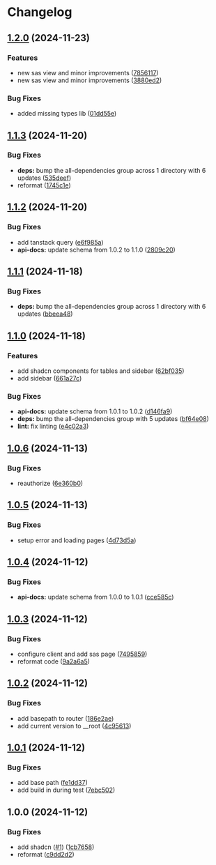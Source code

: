 # Changelog

## [1.2.0](https://github.com/maxa-ondrej/csas-hackaton-2024/compare/v1.1.3...v1.2.0) (2024-11-23)


### Features

* new sas view and minor improvements ([7856117](https://github.com/maxa-ondrej/csas-hackaton-2024/commit/78561174a37ba4c49f7a00ad42cc1ee64e64d526))
* new sas view and minor improvements ([3880ed2](https://github.com/maxa-ondrej/csas-hackaton-2024/commit/3880ed20a03c80b19616d3d23fa6163a815df4bd))


### Bug Fixes

* added missing types lib ([01dd55e](https://github.com/maxa-ondrej/csas-hackaton-2024/commit/01dd55e4776e2532246acd44f589abc1fe5a9e9b))

## [1.1.3](https://github.com/maxa-ondrej/csas-hackaton-2024/compare/v1.1.2...v1.1.3) (2024-11-20)


### Bug Fixes

* **deps:** bump the all-dependencies group across 1 directory with 6 updates ([535deef](https://github.com/maxa-ondrej/csas-hackaton-2024/commit/535deefc9c1bd1902f26d308117286be1d0d9c32))
* reformat ([1745c1e](https://github.com/maxa-ondrej/csas-hackaton-2024/commit/1745c1ee16cfbd24b02731b52f65a0618d33b88a))

## [1.1.2](https://github.com/maxa-ondrej/csas-hackaton-2024/compare/v1.1.1...v1.1.2) (2024-11-20)


### Bug Fixes

* add tanstack query ([e6f985a](https://github.com/maxa-ondrej/csas-hackaton-2024/commit/e6f985aed714810f8366e5eb243295f904a27900))
* **api-docs:** update schema from 1.0.2 to 1.1.0 ([2809c20](https://github.com/maxa-ondrej/csas-hackaton-2024/commit/2809c209c8c58af97d2c49b8ff14f154219934f6))

## [1.1.1](https://github.com/maxa-ondrej/csas-hackaton-2024/compare/v1.1.0...v1.1.1) (2024-11-18)


### Bug Fixes

* **deps:** bump the all-dependencies group across 1 directory with 6 updates ([bbeea48](https://github.com/maxa-ondrej/csas-hackaton-2024/commit/bbeea48f2375171a884462c0dd5f4252c29b18be))

## [1.1.0](https://github.com/maxa-ondrej/csas-hackaton-2024/compare/v1.0.6...v1.1.0) (2024-11-18)


### Features

* add shadcn components for tables and sidebar ([62bf035](https://github.com/maxa-ondrej/csas-hackaton-2024/commit/62bf0358cd6a8355866f0561751fcbf8f4384e07))
* add sidebar ([661a27c](https://github.com/maxa-ondrej/csas-hackaton-2024/commit/661a27cbc5ad789d2f9f2d3c397f6949cb524ab5))


### Bug Fixes

* **api-docs:** update schema from 1.0.1 to 1.0.2 ([d146fa9](https://github.com/maxa-ondrej/csas-hackaton-2024/commit/d146fa9607bf5941a9198c15ef9e1d1a8c89373e))
* **deps:** bump the all-dependencies group with 5 updates ([bf64e08](https://github.com/maxa-ondrej/csas-hackaton-2024/commit/bf64e08b8823db81cc4811cd96925f5a3dbd9228))
* **lint:** fix linting ([e4c02a3](https://github.com/maxa-ondrej/csas-hackaton-2024/commit/e4c02a3cef00a10d9e3fdbec3092a880449cb894))

## [1.0.6](https://github.com/maxa-ondrej/csas-hackaton-2024/compare/v1.0.5...v1.0.6) (2024-11-13)


### Bug Fixes

* reauthorize ([6e360b0](https://github.com/maxa-ondrej/csas-hackaton-2024/commit/6e360b0a66a7e2f671eda9bac92f1b07aad42ac7))

## [1.0.5](https://github.com/maxa-ondrej/csas-hackaton-2024/compare/v1.0.4...v1.0.5) (2024-11-13)


### Bug Fixes

* setup error and loading pages ([4d73d5a](https://github.com/maxa-ondrej/csas-hackaton-2024/commit/4d73d5ada18b5523424481bd59eb5a105cf9d34e))

## [1.0.4](https://github.com/maxa-ondrej/csas-hackaton-2024/compare/v1.0.3...v1.0.4) (2024-11-12)


### Bug Fixes

* **api-docs:** update schema from 1.0.0 to 1.0.1 ([cce585c](https://github.com/maxa-ondrej/csas-hackaton-2024/commit/cce585c26a3fa9c6e0e06a0809a2256fc2a1621d))

## [1.0.3](https://github.com/maxa-ondrej/csas-hackaton-2024/compare/v1.0.2...v1.0.3) (2024-11-12)


### Bug Fixes

* configure client and add sas page ([7495859](https://github.com/maxa-ondrej/csas-hackaton-2024/commit/7495859a025eb6bfb610b994868d11c366cfec66))
* reformat code ([9a2a6a5](https://github.com/maxa-ondrej/csas-hackaton-2024/commit/9a2a6a577b16a6bc926b7fc60d10ab1c0a8708b5))

## [1.0.2](https://github.com/maxa-ondrej/csas-hackaton-2024/compare/v1.0.1...v1.0.2) (2024-11-12)


### Bug Fixes

* add basepath to router ([186e2ae](https://github.com/maxa-ondrej/csas-hackaton-2024/commit/186e2ae399df1bf4699da9218519192716a06838))
* add current version to __root ([4c95613](https://github.com/maxa-ondrej/csas-hackaton-2024/commit/4c956137964c9e3d529fecd1dce02e120ab16454))

## [1.0.1](https://github.com/maxa-ondrej/csas-hackaton-2024/compare/v1.0.0...v1.0.1) (2024-11-12)


### Bug Fixes

* add base path ([fe1dd37](https://github.com/maxa-ondrej/csas-hackaton-2024/commit/fe1dd37f2ad6fd1ff76a6651b3670ded1261c47f))
* add build in during test ([7ebc502](https://github.com/maxa-ondrej/csas-hackaton-2024/commit/7ebc502353efee774b6b1494ad107ef79e417111))

## 1.0.0 (2024-11-12)


### Bug Fixes

* add shadcn ([#1](https://github.com/maxa-ondrej/csas-hackaton-2024/issues/1)) ([1cb7658](https://github.com/maxa-ondrej/csas-hackaton-2024/commit/1cb76588b66f050677af7bba9827da4e97ffa220))
* reformat ([c9dd2d2](https://github.com/maxa-ondrej/csas-hackaton-2024/commit/c9dd2d2124a0a47555d8e064c14e9e56325f2c0f))
